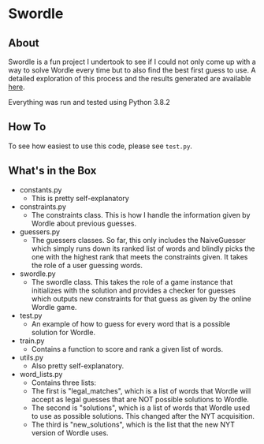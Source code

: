 # Swordle

## About
Swordle is a fun project I undertook to see if I could not only come up with a way to solve Wordle every time but to also find the best first guess to use.
A detailed exploration of this process and the results generated are available [here](https://josephmin.medium.com/spoiling-wordle-41a793da4d68).

Everything was run and tested using Python 3.8.2

## How To
To see how easiest to use this code, please see `test.py`.

## What's in the Box
* constants.py
  * This is pretty self-explanatory
* constraints.py
  * The constraints class. This is how I handle the information given by Wordle about previous guesses.
* guessers.py
  * The guessers classes. So far, this only includes the NaiveGuesser which simply runs down its ranked list of words and blindly picks the one with the highest rank that meets the constraints given. It takes the role of a user guessing words.
* swordle.py
  * The swordle class. This takes the role of a game instance that initializes with the solution and provides a checker for guesses which outputs new constraints for that guess as given by the online Wordle game.
* test.py
  * An example of how to guess for every word that is a possible solution for Wordle.
* train.py
  * Contains a function to score and rank a given list of words.
* utils.py
  * Also pretty self-explanatory.
* word_lists.py
  * Contains three lists:
  * The first is "legal_matches", which is a list of words that Wordle will accept as legal guesses that are NOT possible solutions to Wordle.
  * The second is "solutions", which is a list of words that Wordle used to use as possible solutions. This changed after the NYT acquisition.
  * The third is "new_solutions", which is the list that the new NYT version of Wordle uses.
